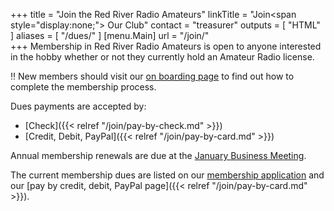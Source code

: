 +++
title = "Join the Red River Radio Amateurs"
linkTitle = "Join<span style=\"display:none;\"> Our Club</span>"
contact = "treasurer"
outputs = [ "HTML" ]
aliases = [ "/dues/" ]
[menu.Main]
url = "/join/"  
+++
Membership in Red River Radio Amateurs is open to anyone interested in
the hobby whether or not they currently hold an Amateur Radio license.

:bangbang: New members should visit our [on boarding page](/about/onboarding)
to find out how to complete the membership process.

Dues payments are accepted by:

* [Check]({{< relref "/join/pay-by-check.md" >}})
* [Credit, Debit, PayPal]({{< relref "/join/pay-by-card.md" >}})

Annual membership renewals are due at the
[January Business Meeting](/dates/business-meetings/).

The current membership dues are listed on our
[membership application](/s/3iOnHKqxHlaDxxv) and our
[pay by credit, debit, PayPal page]({{< relref "/join/pay-by-card.md" >}}).
